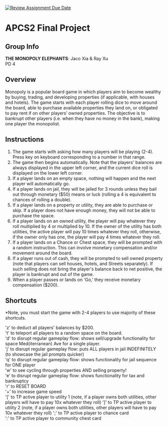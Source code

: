 [![Review Assignment Due Date](https://classroom.github.com/assets/deadline-readme-button-24ddc0f5d75046c5622901739e7c5dd533143b0c8e959d652212380cedb1ea36.svg)](https://classroom.github.com/a/syDSSnTt)
# APCS2 Final Project

## Group Info

**THE MONOPOLY ELEPHANTS**:
Jaco Xia & Ray Xu   
PD 4   

## Overview

Monopoly is a popular board game in which players aim to become wealthy by buying, trading, and developing properties (if applicable, with houses and hotels). The game starts with each player rolling dice to move around the board, able to purchase available properties they land on, or obligated to pay rent if on other players’ owned properties. The objective is to bankrupt other players (i.e. when they have no money in the bank), making one player the monopolist.

## Instructions

1. The game starts with asking how many players will be playing (2-4). Press key on keyboard corresponding to a number in that range.
2. The game then begins automatically. Note that the players' balances are always displayed in the upper left corner, and the current dice roll is displayed on the lower left corner.
3. If a player lands on an empty space, nothing will happen and the next player will automatically go.
4. If a player lands on jail, they will be jailed for 3 rounds unless they bail out through monetary ($50) means or luck (rolling a 4 is equivalent to chances of rolling a double).
5. If a player lands on a property or utility, they are able to purchase or skip. If a player does not have enough money, they will not be able to purchase the space.
6. If a player lands on an owned utility, the player will pay whatever they roll multiplied by 4 or multiplied by 10. If the owner of the utility has both utilities, the active player will pay 10 times whatever they roll, otherwise, if the owner only has one, the player will pay 4 times whatever they roll.  
7. If a player lands on a Chance or Chest space, they will be prompted with a random instruction. This can involve monetary compensation and/or movement around the board.
8. If a player runs out of cash, they will be prompted to sell owned property (note that players can sell houses, hotels, and Streets separately). If such selling does not bring the player's balance back to net positive, the player is bankrupt and out of the game.
9. When a player passes or lands on 'Go,' they receive monetary compensation ($200).



## Shortcuts

*Note, you must start the game with 2-4 players to use majority of these shortcuts.

'z' to deduct all players' balances by $200.  
't' to teleport all players to a random space on the board.   
'd' to disrupt regular gameplay flow: shows sell/upgrade functionality for space Med(iterranean) Ave for a single player.   
'j' to disrupt regular gameplay flow: puts ALL players in jail INDEFINITELY (to showcase the jail prompts quicker)   
'q' to disrupt regular gameplay flow: shows functionality for jail sequence for ONE player  
'w' to see cycling through properties AND selling property!  
'e' to disrupt regular gameplay flow: shows functionality for tax and bankruptcy  
'r' to RESET BOARD  
'+' to increase game speed  
'[' to TP active player to utility 1  (note, if a player owns both utilities, other players will have to pay 10x whatever they roll)
']' to TP active player to utility 2  (note, if a player owns both utilities, other players will have to pay 10x whatever they roll)
';' to TP active player to chance card  
':' to TP active player to community chest card  